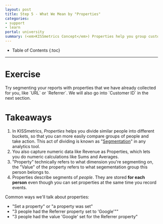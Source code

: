 ```yaml
---
layout: post
title: Step 5 - What We Mean by "Properties"
categories:
- support
- learn
portal: university
summary: (<em>KISSmetrics Concept</em>) Properties help you group customers into buckets to effectively compare them.
---
```

* Table of Contents
{:toc}
* * *

# Exercise
<div class="alert alert-success alert-block">
Try segmenting your reports with properties that we have already collected for you, like `URL` or `Referrer`. We will also go into `Customer ID` in the next section.
</div>

# Takeaways

1. In KISSmetrics, *Properties* helps you divide similar people into different buckets, so that you can more easily compare groups of people and take action. This act of dividing is known as "[Segmentation][segmentation]" in any analytics tool.
2. You also capture numeric data like Revenue as Properties, which lets you do numeric calculations like Sums and Averages.
3. "Property" technically refers to what dimension you're segmenting on, the "Value" of the property refers to what segementation group this person belongs to.
4. Properties describe segments of *people*. They are stored **for each person** even though you can set properties at the same time you record events.

Common ways we'll talk about properties:

* "Set a property" or "a property was set"
* "3 people had the Referrer property set to 'Google'""
* "3 people had the value 'Google' set for the Referrer property"

[segmentation]: http://www.kaushik.net/avinash/web-analytics-101-definitions-goals-metrics-kpis-dimensions-targets/#segment
